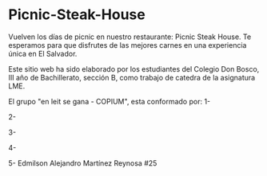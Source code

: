 # Picnic-Steak-House
Vuelven los días de picnic en nuestro restaurante: Picnic Steak House. Te esperamos para que disfrutes de las mejores carnes en una experiencia única en El Salvador.

Este sitio web ha sido elaborado por los estudiantes del Colegio Don Bosco, III año de Bachillerato, sección B, como trabajo de catedra de la asignatura LME.

El grupo "en leit se gana - COPIUM", esta conformado por:
1-

2-

3-

4-

5- Edmilson Alejandro Martínez Reynosa #25
